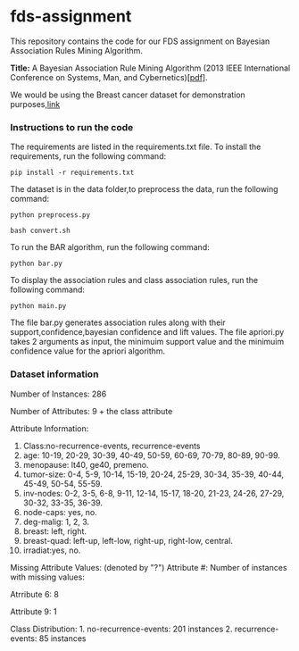 # fds-assignment

This repository contains the code for our FDS assignment on Bayesian Association Rules Mining Algorithm.

**Title:** A Bayesian Association Rule Mining Algorithm (2013 IEEE International Conference on Systems, Man, and Cybernetics)[[pdf]](https://ieeexplore.ieee.org/stamp/stamp.jsp?tp=&arnumber=6722308).

We would be using the Breast cancer dataset for demonstration purposes,[link](https://archive.ics.uci.edu/ml/datasets/Breast+Cancer)
### Instructions to run the code
The requirements are listed in the requirements.txt file. To install the requirements, run the following command:

```pip install -r requirements.txt```

The dataset is in the data folder,to preprocess the data, run the following command:

```python preprocess.py```

```bash convert.sh```

To run the BAR algorithm, run the following command:

```python bar.py```

To display the association rules and class association rules, run the following command:

```python main.py```

The file bar.py generates association rules along with their support,confidence,bayesian confidence and lift values. The file apriori.py takes 2 arguments as input, the minimuim support value and the minimuim confidence value for the apriori algorithm. 



### Dataset information 
Number of Instances: 286

Number of Attributes: 9 + the class attribute

Attribute Information:
   1. Class:no-recurrence-events, recurrence-events
   2. age: 10-19, 20-29, 30-39, 40-49, 50-59, 60-69, 70-79, 80-89, 90-99.
   3. menopause: lt40, ge40, premeno.
   4. tumor-size: 0-4, 5-9, 10-14, 15-19, 20-24, 25-29, 30-34, 35-39, 40-44,
                  45-49, 50-54, 55-59.
   5. inv-nodes: 0-2, 3-5, 6-8, 9-11, 12-14, 15-17, 18-20, 21-23, 24-26,
                 27-29, 30-32, 33-35, 36-39.
   6. node-caps: yes, no.
   7. deg-malig: 1, 2, 3.
   8. breast: left, right.
   9. breast-quad: left-up, left-low, right-up,	right-low, central.
  10. irradiat:yes, no.

Missing Attribute Values: (denoted by "?")
   Attribute #:  Number of instances with missing values:
   
   Atrribute 6: 8
   
   Attribute 9: 1

Class Distribution:
    1. no-recurrence-events: 201 instances
    2. recurrence-events: 85 instances
